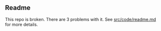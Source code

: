 
## Readme

This repo is broken. There are 3 problems with it. See [src/code/readme.md](src/code/readme.md) for more details.
